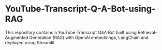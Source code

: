 # YouTube-Transcript-Q-A-Bot-using-RAG
This repository contains a YouTube Transcript Q&amp;A Bot built using Retrieval-Augmented Generation (RAG) with OpenAI embeddings, LangChain and deployed using Streamlit.
